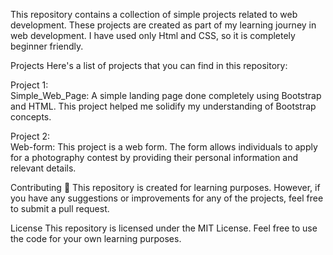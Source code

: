 This repository contains a collection of simple projects related to web development. These projects are created as part of my learning journey in web development. I have used only Html and CSS, so it is completely beginner friendly.

Projects Here's a list of projects that you can find in this repository:

Project 1:  
Simple_Web_Page: A simple landing page done completely using Bootstrap and HTML. This project helped me solidify my understanding of Bootstrap concepts.

Project 2:  
Web-form:  This project is a web form. The form allows individuals to apply for a photography contest by providing their personal information and relevant details.

Contributing 🛂 This repository is created for learning purposes. However, if you have any suggestions or improvements for any of the projects, feel free to submit a pull request.

License This repository is licensed under the MIT License. Feel free to use the code for your own learning purposes.

